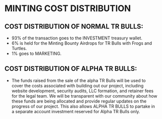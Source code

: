 # MINTING COST DISTRIBUTION

## COST DISTRIBUTION OF NORMAL TR BULLS:

* 93% of the transaction goes to the INVESTMENT treasury wallet.&#x20;
* 6% is held for the Minting Bounty Airdrops for TR Bulls with Frogs and Turtles.
* 1% goes to MARKETING.

## COST DISTRIBUTION OF ALPHA TR BULLS:

* The funds raised from the sale of the alpha TR Bulls will be used to cover the costs associated with building out our project, including website development, security audits, LLC formation, and retainer fees for the legal team. We will be transparent with our community about how these funds are being allocated and provide regular updates on the progress of our project. This also allows ALPHA TR BULLS to partake in a separate account investment reserved for Alpha TR Bulls only. &#x20;
